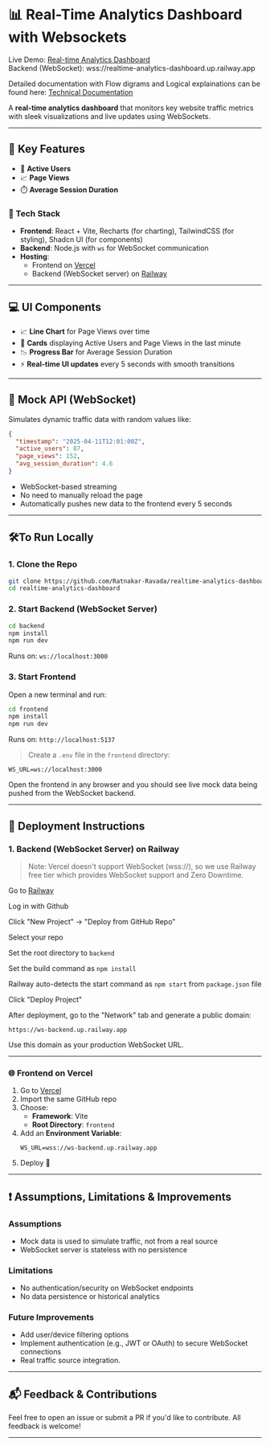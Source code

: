 # 📊 Real-Time Analytics Dashboard with Websockets

Live Demo: [Real-time Analytics Dashboard](https://realtime-analytics-dashboard.vercel.app/)  
Backend (WebSocket): wss://realtime-analytics-dashboard.up.railway.app

Detailed documentation with Flow digrams and Logical explainations can be found here: [Technical Documentation](https://drive.google.com/file/d/1MvpPS1gHhRPMeXJ3Y7UUoOrLXLpwY03F/view?usp=sharing)

A **real-time analytics dashboard** that monitors key website traffic metrics with sleek visualizations and live updates using WebSockets.

---

## 🚀 Key Features

- 👥 **Active Users**
- 📈 **Page Views**
- ⏱️ **Average Session Duration**

### 🧹 Tech Stack

- **Frontend**: React + Vite, Recharts (for charting), TailwindCSS (for styling), Shadcn UI (for components)
- **Backend**: Node.js with `ws` for WebSocket communication
- **Hosting**:  
  - Frontend on [Vercel](https://vercel.com)  
  - Backend (WebSocket server) on [Railway](https://railway.app)

---

## 💻 UI Components

- 📈 **Line Chart** for Page Views over time
- 🧾 **Cards** displaying Active Users and Page Views in the last minute
- 📉 **Progress Bar** for Average Session Duration
- ⚡ **Real-time UI updates** every 5 seconds with smooth transitions

---

## 🧪 Mock API (WebSocket)

Simulates dynamic traffic data with random values like:

```json
{
  "timestamp": "2025-04-11T12:01:00Z",
  "active_users": 87,
  "page_views": 152,
  "avg_session_duration": 4.6
}
```

- WebSocket-based streaming
- No need to manually reload the page
- Automatically pushes new data to the frontend every 5 seconds

---

## 🛠️To Run Locally

### 1. Clone the Repo

```bash
git clone https://github.com/Ratnakar-Ravada/realtime-analytics-dashboard.git
cd realtime-analytics-dashboard
```

### 2. Start Backend (WebSocket Server)

```bash
cd backend
npm install
npm run dev
```

Runs on: `ws://localhost:3000`

### 3. Start Frontend

Open a new terminal and run:

```bash
cd frontend
npm install
npm run dev
```

Runs on: `http://localhost:5137`

> Create a `.env` file in the `frontend` directory:

```
WS_URL=ws://localhost:3000
```

Open the frontend in any browser and you should see live mock data being pushed from the WebSocket backend.

---

## 🚀 Deployment Instructions

### 1. Backend (WebSocket Server) on Railway

> Note: Vercel doesn't support WebSocket (wss://), so we use Railway free tier which provides WebSocket support and Zero Downtime.

Go to [Railway](https://railway.app)

Log in with Github

Click "New Project" → "Deploy from GitHub Repo"

Select your repo

Set the root directory to `backend`

Set the build command as `npm install`

Railway auto-detects the start command as `npm start` from `package.json` file

Click "Deploy Project"

After deployment, go to the "Network" tab and generate a public domain:

```
https://ws-backend.up.railway.app
```

Use this domain as your production WebSocket URL.

---

### 🌐 Frontend on Vercel

1. Go to [Vercel](https://vercel.com)
2. Import the same GitHub repo
3. Choose:
   - **Framework**: Vite
   - **Root Directory**: `frontend`
4. Add an **Environment Variable**:
   ```
   WS_URL=wss://ws-backend.up.railway.app
   ```
5. Deploy 🚀

---

## ❗ Assumptions, Limitations & Improvements

### Assumptions
- Mock data is used to simulate traffic, not from a real source
- WebSocket server is stateless with no persistence

### Limitations
- No authentication/security on WebSocket endpoints
- No data persistence or historical analytics

### Future Improvements
- Add user/device filtering options
- Implement authentication (e.g., JWT or OAuth) to secure WebSocket connections
- Real traffic source integration.

---

## 📬 Feedback & Contributions

Feel free to open an issue or submit a PR if you'd like to contribute. All feedback is welcome!

---
